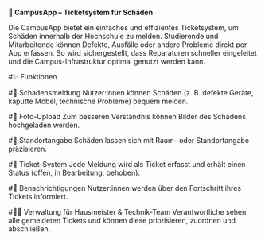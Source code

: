 
**📲 CampusApp – Ticketsystem für Schäden**

Die CampusApp bietet ein einfaches und effizientes Ticketsystem, um Schäden innerhalb der Hochschule zu melden.
Studierende und Mitarbeitende können Defekte, Ausfälle oder andere Probleme direkt per App erfassen.
So wird sichergestellt, dass Reparaturen schneller eingeleitet und die Campus-Infrastruktur optimal genutzt werden kann.

#✨ Funktionen

#📝 Schadensmeldung
Nutzer:innen können Schäden (z. B. defekte Geräte, kaputte Möbel, technische Probleme) bequem melden.

#📸 Foto-Upload
Zum besseren Verständnis können Bilder des Schadens hochgeladen werden.

#📍 Standortangabe
Schäden lassen sich mit Raum- oder Standortangabe präzisieren.

#🎫 Ticket-System
Jede Meldung wird als Ticket erfasst und erhält einen Status (offen, in Bearbeitung, behoben).

#🔔 Benachrichtigungen
Nutzer:innen werden über den Fortschritt ihres Tickets informiert.

#👩‍🔧 Verwaltung für Hausmeister & Technik-Team
Verantwortliche sehen alle gemeldeten Tickets und können diese priorisieren, zuordnen und abschließen.
